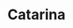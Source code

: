 ---
title: Catarina
artigo: a
picture: /images/c/Catarina.jpg
background: /images/fundos/bolas.jpg
style: style1
description: Significado do nome Catarina
full-description:   De origem grega, Catarina quer dizer pura, casta, de boa conduta. Em uma interpretação mais ampla, podemo dizer que significa também genuína, autêntica, ímpar! Geralmente, as Catarinas costumam ser muito responsáveis e batalhadoras. E, também, um bocadinho dominadoras, o que acaba sendo perdoado diante de tantas virtudes! 
---
